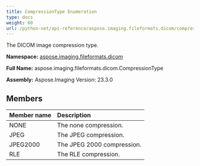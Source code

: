```yaml
---
title: CompressionType Enumeration
type: docs
weight: 60
url: /python-net/api-reference/aspose.imaging.fileformats.dicom/compressiontype/
---
```


The DICOM image compression type.

**Namespace:** [aspose.imaging.fileformats.dicom](/imaging/python-net/api-reference/aspose.imaging.fileformats.dicom/)

**Full Name:** aspose.imaging.fileformats.dicom.CompressionType

**Assembly:**  Aspose.Imaging Version: 23.3.0

## **Members**
|**Member name**|**Description**|
| :- | :- |
|NONE|The none compression.|
|JPEG|The JPEG compression.|
|JPEG2000|The JPEG 2000 compression.|
|RLE|The RLE compression.|
